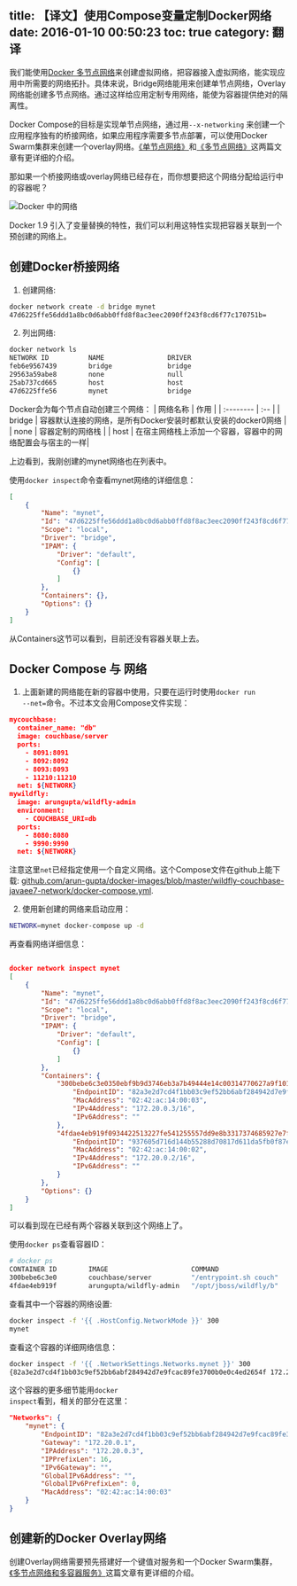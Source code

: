 title: 【译文】使用Compose变量定制Docker网络 
date: 2016-01-10 00:50:23
toc: true
category: 翻译
---


我们能使用[Docker 多节点网络](http://blog.docker.com/2015/11/docker-multi-host-networking-ga/)来创建虚拟网络，把容器接入虚拟网络，能实现应用中所需要的网络拓扑。具体来说，Bridge网络能用来创建单节点网络，Overlay网络能创建多节点网络。通过这样给应用定制专用网络，能使为容器提供绝对的隔离性。

Docker Compose的目标是实现单节点网络，通过用<code>--x-networking</code> 来创建一个应用程序独有的桥接网络，如果应用程序需要多节点部署，可以使用Docker Swarm集群来创建一个overlay网络。[《单节点网络》](http://blog.arungupta.me/docker-multi-host-networking-couchbase-wildfly/)和[《多节点网络》](http://blog.arungupta.me/docker-machine-swarm-compose-couchbase-wildfly/)这两篇文章有更详细的介绍。

那如果一个桥接网络或overlay网络已经存在，而你想要把这个网络分配给运行中的容器呢？

![Docker 中的网络](http://7xnyt8.com1.z0.glb.clouddn.com/201512-2002598.png)

Docker 1.9 引入了变量替换的特性，我们可以利用这特性实现把容器关联到一个预创建的网络上。
## 创建Docker桥接网络

1. 创建网络:

```sh
docker network create -d bridge mynet
47d6225ffe56ddd1a8bc0d6abb0ffd8f8ac3eec2090ff243f8cd6f77c170751b=
```
2. 列出网络:
```sh
docker network ls
NETWORK ID          NAME                DRIVER
feb6e9567439        bridge              bridge              
29563a59abe8        none                null                
25ab737cd665        host                host                
47d6225ffe56        mynet               bridge
``` 

Docker会为每个节点自动创建三个网络：
| 网络名称 | 作用  |
| :-------- | :-- |
| bridge |  容器默认连接的网络，是所有Docker安装时都默认安装的docker0网络   |
| none     |   容器定制的网络栈 |
| host     |   在宿主网络栈上添加一个容器，容器中的网络配置会与宿主的一样|

上边看到，我刚创建的mynet网络也在列表中。

使用<code>docker inspect</code>命令查看mynet网络的详细信息：
```json
[
    {
        "Name": "mynet",
        "Id": "47d6225ffe56ddd1a8bc0d6abb0ffd8f8ac3eec2090ff243f8cd6f77c170751b",
        "Scope": "local",
        "Driver": "bridge",
        "IPAM": {
            "Driver": "default",
            "Config": [
                {}
            ]
        },
        "Containers": {},
        "Options": {}
    }
]
```
从Containers这节可以看到，目前还没有容器关联上去。

## Docker Compose 与 网络
1. 上面新建的网络能在新的容器中使用，只要在运行时使用<code>docker run --net=<NETWORK></code>命令。不过本文会用Compose文件实现：

```json
mycouchbase:
  container_name: "db"
  image: couchbase/server
  ports:
    - 8091:8091
    - 8092:8092 
    - 8093:8093 
    - 11210:11210
  net: ${NETWORK}
mywildfly:
  image: arungupta/wildfly-admin
  environment:
    - COUCHBASE_URI=db
  ports:
    - 8080:8080
    - 9990:9990
  net: ${NETWORK}
```
 注意这里<code>net</code>已经指定使用一个自定义网络。这个Compose文件在github上能下载: [github.com/arun-gupta/docker-images/blob/master/wildfly-couchbase-javaee7-network/docker-compose.yml](https://github.com/arun-gupta/docker-images/blob/master/wildfly-couchbase-javaee7-network/docker-compose.yml).

2. 使用新创建的网络来启动应用：
```sh
NETWORK=mynet docker-compose up -d
```
再查看网络详细信息：
```json

docker network inspect mynet
[
    {
        "Name": "mynet",
        "Id": "47d6225ffe56ddd1a8bc0d6abb0ffd8f8ac3eec2090ff243f8cd6f77c170751b",
        "Scope": "local",
        "Driver": "bridge",
        "IPAM": {
            "Driver": "default",
            "Config": [
                {}
            ]
        },
        "Containers": {
            "300bebe6c3e0350ebf9b9d3746eb3a7b49444e14c00314770627a9f101442639": {
                "EndpointID": "82a3e2d7cd4f1bb03c9ef52bb6abf284942d7e9fcac89fe3700b0e0c4ed2654f",
                "MacAddress": "02:42:ac:14:00:03",
                "IPv4Address": "172.20.0.3/16",
                "IPv6Address": ""
            },
            "4fdae4eb919f0934422513227fe541255557dd9e8b3317374685927e7f427249": {
                "EndpointID": "937605d716d144b55288d70817d611da5fb0f87e3aedd6b5074fca07f82c3953",
                "MacAddress": "02:42:ac:14:00:02",
                "IPv4Address": "172.20.0.2/16",
                "IPv6Address": ""
            }
        },
        "Options": {}
    }
]
```
可以看到现在已经有两个容器关联到这个网络上了。

使用<code>docker ps</code>查看容器ID：

```sh
# docker ps
CONTAINER ID        IMAGE                     COMMAND                  CREATED             STATUS              PORTS                                                                                               NAMES
300bebe6c3e0        couchbase/server          "/entrypoint.sh couch"   2 minutes ago       Up 2 minutes        0.0.0.0:8091-8093->8091-8093/tcp, 11207/tcp, 11211/tcp, 0.0.0.0:11210->11210/tcp, 18091-18092/tcp   db
4fdae4eb919f        arungupta/wildfly-admin   "/opt/jboss/wildfly/b"   2 minutes ago       Up 2 minutes        0.0.0.0:8080->8080/tcp, 0.0.0.0:9990->9990/tcp                                                      wildflycouchbasejavaee7network_mywildfly_1
```

查看其中一个容器的网络设置:
```sh
docker inspect -f '{{ .HostConfig.NetworkMode }}' 300
mynet
```
 
查看这个容器的详细网络信息：
```sh
docker inspect -f '{{ .NetworkSettings.Networks.mynet }}' 300
{82a3e2d7cd4f1bb03c9ef52bb6abf284942d7e9fcac89fe3700b0e0c4ed2654f 172.20.0.1 172.20.0.3 16   0 02:42:ac:14:00:03}
```

这个容器的更多细节能用<code>docker inspect</code>看到，相关的部分在这里：

```json
"Networks": {
    "mynet": {
        "EndpointID": "82a3e2d7cd4f1bb03c9ef52bb6abf284942d7e9fcac89fe3700b0e0c4ed2654f",
        "Gateway": "172.20.0.1",
        "IPAddress": "172.20.0.3",
        "IPPrefixLen": 16,
        "IPv6Gateway": "",
        "GlobalIPv6Address": "",
        "GlobalIPv6PrefixLen": 0,
        "MacAddress": "02:42:ac:14:00:03"
    }
}
```
 
## 创建新的Docker Overlay网络
创建Overlay网络需要预先搭建好一个键值对服务和一个Docker Swarm集群，[《多节点网络和多容器服务》](http://blog.arungupta.me/docker-machine-swarm-compose-couchbase-wildfly/)这篇文章有更详细的介绍。


